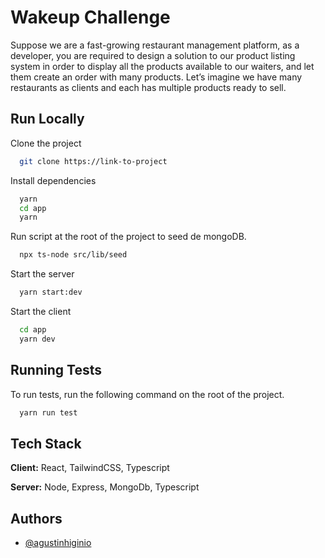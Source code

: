 
# Wakeup Challenge

Suppose we are a fast-growing restaurant management platform, as a developer, you are required to design a
solution to our product listing system in order to display all the products available to our waiters, and let them
create an order with many products. Let’s imagine we have many restaurants as clients and each has multiple
products ready to sell.

## Run Locally

Clone the project

```bash
  git clone https://link-to-project
```
Install dependencies

```bash
  yarn
  cd app
  yarn
```

Run script at the root of the project to seed de mongoDB.

```bash
  npx ts-node src/lib/seed 
```

Start the server

```bash
  yarn start:dev
```

Start the client

```bash
  cd app
  yarn dev
```

## Running Tests

To run tests, run the following command on the root of the project.

```bash
  yarn run test
```

## Tech Stack

**Client:** React, TailwindCSS, Typescript

**Server:** Node, Express, MongoDb, Typescript


## Authors

- [@agustinhiginio](https://www.github.com/ahiginio)

